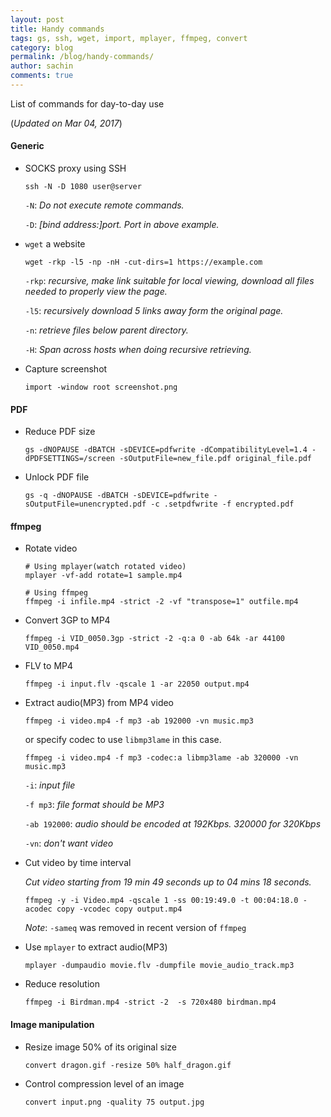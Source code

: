 ```yaml
---
layout: post
title: Handy commands
tags: gs, ssh, wget, import, mplayer, ffmpeg, convert
category: blog
permalink: /blog/handy-commands/
author: sachin
comments: true
---
```


List of commands for day-to-day use

(*Updated on Mar 04, 2017*)

#### Generic

* SOCKS proxy using SSH

  ```
  ssh -N -D 1080 user@server
  ```

  `-N`: *Do not execute remote commands.*

  `-D`: *[bind address:]port. Port in above example.*


* `wget` a website

  ```
  wget -rkp -l5 -np -nH -cut-dirs=1 https://example.com
  ```

  `-rkp`: *recursive, make link suitable for local viewing, download
all files needed to properly view the page.*

  `-l5`: *recursively download 5 links away form the original page.*

  `-n`: *retrieve files below parent directory.*

  `-H`: *Span across hosts when doing recursive retrieving.*

* Capture screenshot

  ```
  import -window root screenshot.png
  ```

#### PDF

* Reduce PDF size

  ```
  gs -dNOPAUSE -dBATCH -sDEVICE=pdfwrite -dCompatibilityLevel=1.4 -dPDFSETTINGS=/screen -sOutputFile=new_file.pdf original_file.pdf
  ```

* Unlock PDF file

  ```
  gs -q -dNOPAUSE -dBATCH -sDEVICE=pdfwrite -sOutputFile=unencrypted.pdf -c .setpdfwrite -f encrypted.pdf
  ```

#### ffmpeg

* Rotate video

  ```
  # Using mplayer(watch rotated video)
  mplayer -vf-add rotate=1 sample.mp4

  # Using ffmpeg
  ffmpeg -i infile.mp4 -strict -2 -vf "transpose=1" outfile.mp4
  ```

* Convert 3GP to MP4

  ```
  ffmpeg -i VID_0050.3gp -strict -2 -q:a 0 -ab 64k -ar 44100 VID_0050.mp4
  ```

* FLV to MP4

  ```
  ffmpeg -i input.flv -qscale 1 -ar 22050 output.mp4
  ```

* Extract audio(MP3) from MP4 video

  ```
  ffmpeg -i video.mp4 -f mp3 -ab 192000 -vn music.mp3
  ```

  or specify codec to use `libmp3lame` in this case.

  ```
  ffmpeg -i video.mp4 -f mp3 -codec:a libmp3lame -ab 320000 -vn music.mp3
  ```

  `-i`: *input file*

  `-f mp3`: *file format should be MP3*

  `-ab 192000`: *audio should be encoded at 192Kbps. 320000 for 320Kbps*

  `-vn`: *don't want video*


* Cut video by time interval

  *Cut video starting from 19 min 49 seconds up to 04 mins 18 seconds.*

  ```
  ffmpeg -y -i Video.mp4 -qscale 1 -ss 00:19:49.0 -t 00:04:18.0 -acodec copy -vcodec copy output.mp4
  ```

  _Note_: `-sameq` was removed in recent version of `ffmpeg`

* Use `mplayer` to extract audio(MP3)

  ```
  mplayer -dumpaudio movie.flv -dumpfile movie_audio_track.mp3
  ```

* Reduce resolution

  ```
  ffmpeg -i Birdman.mp4 -strict -2  -s 720x480 birdman.mp4
  ```

#### Image manipulation

* Resize image 50% of its original size

  ```
  convert dragon.gif -resize 50% half_dragon.gif
  ```

* Control compression level of an image

  ```
  convert input.png -quality 75 output.jpg
  ```
